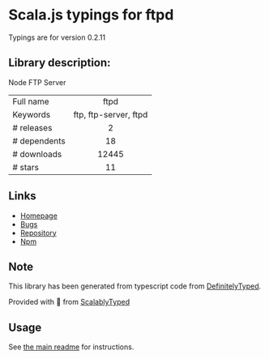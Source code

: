 
# Scala.js typings for ftpd

Typings are for version 0.2.11

## Library description:
Node FTP Server

|                    |                 |
| ------------------ | :-------------: |
| Full name          | ftpd |
| Keywords           | ftp, ftp-server, ftpd |
| # releases         | 2 |
| # dependents       | 18 |
| # downloads        | 12445 |
| # stars            | 11 |

## Links
- [Homepage](https://github.com/nodeftpd/nodeftpd#readme)
- [Bugs](https://github.com/nodeftpd/nodeftpd/issues)
- [Repository](https://github.com/nodeftpd/nodeftpd)
- [Npm](https://www.npmjs.com/package/ftpd)
    


## Note
This library has been generated from typescript code from [DefinitelyTyped](https://definitelytyped.org).

Provided with :purple_heart: from [ScalablyTyped](https://github.com/oyvindberg/ScalablyTyped)

## Usage
See [the main readme](../../readme.md) for instructions.


